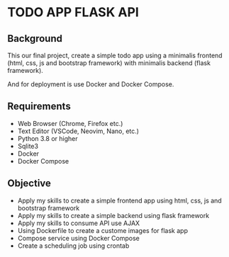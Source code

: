 # TODO APP FLASK API

## Background

This our final project, create a simple todo app using a minimalis frontend (html, css, js and bootstrap framework) with minimalis backend (flask framework).

And for deployment is use Docker and Docker Compose.

## Requirements

- Web Browser (Chrome, Firefox etc.)
- Text Editor (VSCode, Neovim, Nano, etc.)
- Python 3.8 or higher
- Sqlite3
- Docker
- Docker Compose

## Objective

- Apply my skills to create a simple frontend app using html, css, js and bootstrap framework
- Apply my skills to create a simple backend using flask framework
- Apply my skills to consume API use AJAX
- Using Dockerfile to create a custome images for flask app
- Compose service using Docker Compose
- Create a scheduling job using crontab